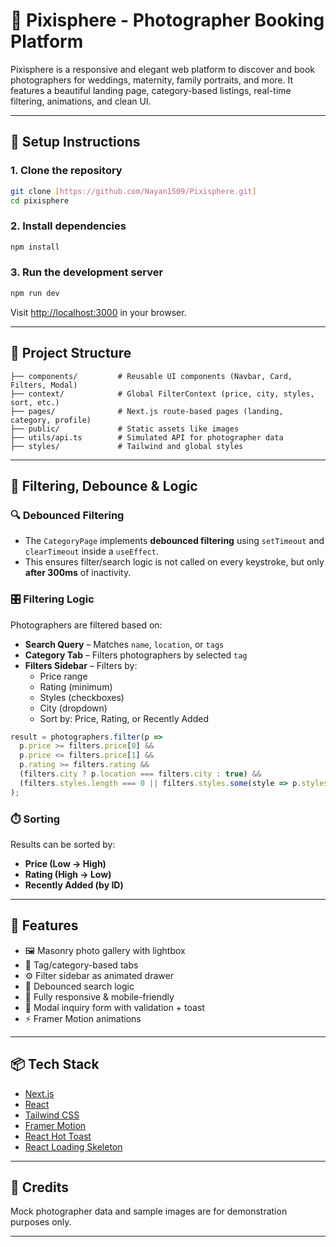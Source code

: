 # 📸 Pixisphere - Photographer Booking Platform

Pixisphere is a responsive and elegant web platform to discover and book photographers for weddings, maternity, family portraits, and more. It features a beautiful landing page, category-based listings, real-time filtering, animations, and clean UI.

---

## 🚀 Setup Instructions

### 1. **Clone the repository**
```bash
git clone [https://github.com/Nayan1509/Pixisphere.git]
cd pixisphere
```

### 2. **Install dependencies**
```bash
npm install
```

### 3. **Run the development server**
```bash
npm run dev
```

Visit [http://localhost:3000](http://localhost:3000) in your browser.

---

## 🧱 Project Structure

```
├── components/         # Reusable UI components (Navbar, Card, Filters, Modal)
├── context/            # Global FilterContext (price, city, styles, sort, etc.)
├── pages/              # Next.js route-based pages (landing, category, profile)
├── public/             # Static assets like images
├── utils/api.ts        # Simulated API for photographer data
├── styles/             # Tailwind and global styles
```

---

## 🧠 Filtering, Debounce & Logic

### 🔍 Debounced Filtering
- The `CategoryPage` implements **debounced filtering** using `setTimeout` and `clearTimeout` inside a `useEffect`.
- This ensures filter/search logic is not called on every keystroke, but only **after 300ms** of inactivity.

### 🎛️ Filtering Logic
Photographers are filtered based on:

- **Search Query** – Matches `name`, `location`, or `tags`
- **Category Tab** – Filters photographers by selected `tag`
- **Filters Sidebar** – Filters by:
  - Price range
  - Rating (minimum)
  - Styles (checkboxes)
  - City (dropdown)
  - Sort by: Price, Rating, or Recently Added

```ts
result = photographers.filter(p =>
  p.price >= filters.price[0] &&
  p.price <= filters.price[1] &&
  p.rating >= filters.rating &&
  (filters.city ? p.location === filters.city : true) &&
  (filters.styles.length === 0 || filters.styles.some(style => p.styles.includes(style)))
);
```

### ⏱️ Sorting
Results can be sorted by:
- **Price (Low → High)**
- **Rating (High → Low)**
- **Recently Added (by ID)**

---

## 💎 Features

- 🖼️ Masonry photo gallery with lightbox
- 🎯 Tag/category-based tabs
- ⚙️ Filter sidebar as animated drawer
- 🧠 Debounced search logic
- 📱 Fully responsive & mobile-friendly
- 💌 Modal inquiry form with validation + toast
- ⚡ Framer Motion animations

---

## 📦 Tech Stack

- [Next.js](https://nextjs.org/)
- [React](https://react.dev/)
- [Tailwind CSS](https://tailwindcss.com/)
- [Framer Motion](https://www.framer.com/motion/)
- [React Hot Toast](https://react-hot-toast.com/)
- [React Loading Skeleton](https://github.com/dvtng/react-loading-skeleton)

---

## 📸 Credits

Mock photographer data and sample images are for demonstration purposes only.

---


